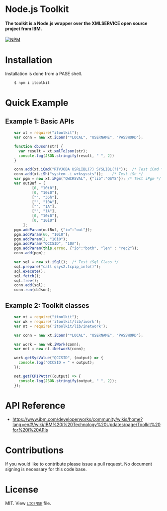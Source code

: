 # Node.js Toolkit

#### The toolkit is a Node.js wrapper over the XMLSERVICE open source project from IBM. 

[![NPM](https://nodei.co/npm/itoolkit.png?downloads=true&downloadRank=true)](https://nodei.co/npm/itoolkit/)

# Installation  

Installation is done from a PASE shell.

```sh
    $ npm i itoolkit
```

# Quick Example

## Example 1: Basic APIs
```js
	var xt = require("itoolkit");
	var conn = new xt.iConn("*LOCAL", "USERNAME", "PASSWORD");

	function cbJson(str) {
	  var result = xt.xmlToJson(str);
	  console.log(JSON.stringify(result, " ", 2))
	}

	conn.add(xt.iCmd("RTVJOBA USRLIBL(?) SYSLIBL(?)"));  /* Test iCmd */
	conn.add(xt.iSh("system -i wrksyssts"));	/* Test iSh */
	var pgm = new xt.iPgm("QWCRSVAL", {"lib":"QSYS"}); /* Test iPgm */
	var outBuf = [
			[0, "10i0"],
			[0, "10i0"],
			["", "36h"],
			["", "10A"],
			["", "1A"],
			["", "1A"],
			[0, "10i0"],
			[0, "10i0"]
		];
	pgm.addParam(outBuf, {"io":"out"});
	pgm.addParam(66, "10i0");
	pgm.addParam(1, "10i0");
	pgm.addParam("QCCSID", "10A");
	pgm.addParam(this.errno, {"io":"both", "len" : "rec2"});
	conn.add(pgm);

	var sql = new xt.iSql();  /* Test iSql Class */
	sql.prepare("call qsys2.tcpip_info()");
	sql.execute();
	sql.fetch();
	sql.free();
	conn.add(sql);
	conn.run(cbJson);
```

## Example 2: Toolkit classes
```js
	var xt = require("itoolkit");
	var wk = require('itoolkit/lib/iwork');
	var nt = require('itoolkit/lib/inetwork');

	var conn = new xt.iConn("*LOCAL", "USERNAME", "PASSWORD");

	var work = new wk.iWork(conn);
	var net = new nt.iNetwork(conn);

	work.getSysValue("QCCSID", (output) => {
	  console.log("QCCSID = " + output);
	});

	net.getTCPIPAttr((output) => {
	  console.log(JSON.stringify(output, " ", 2));
	});
```

# API Reference
* https://www.ibm.com/developerworks/community/wikis/home?lang=en#!/wiki/IBM%20i%20Technology%20Updates/page/Toolkit%20for%20i%20APIs

# Contributions
If you would like to contribute please issue a pull request.  No document signing is necessary for this code base.

# License
MIT.  View [`LICENSE`](https://github.com/IBM/nodejs-itoolkit/blob/master/LICENSE) file.
